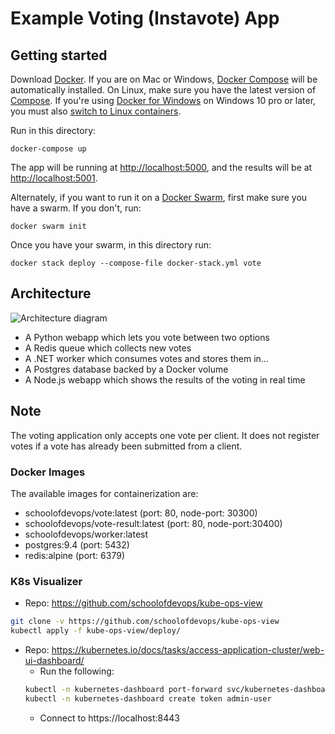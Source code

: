 Example Voting (Instavote) App
=========

Getting started
---------------

Download [Docker](https://www.docker.com/products/overview). If you are on Mac or Windows, [Docker Compose](https://docs.docker.com/compose) will be automatically installed. On Linux, make sure you have the latest version of [Compose](https://docs.docker.com/compose/install/). If you're using [Docker for Windows](https://docs.docker.com/docker-for-windows/) on Windows 10 pro or later, you must also [switch to Linux containers](https://docs.docker.com/docker-for-windows/#switch-between-windows-and-linux-containers).

Run in this directory:
```
docker-compose up
```
The app will be running at [http://localhost:5000](http://localhost:5000), and the results will be at [http://localhost:5001](http://localhost:5001).

Alternately, if you want to run it on a [Docker Swarm](https://docs.docker.com/engine/swarm/), first make sure you have a swarm. If you don't, run:
```
docker swarm init
```
Once you have your swarm, in this directory run:
```
docker stack deploy --compose-file docker-stack.yml vote
```

Architecture
-----

![Architecture diagram](architecture.png)

* A Python webapp which lets you vote between two options
* A Redis queue which collects new votes
* A .NET worker which consumes votes and stores them in…
* A Postgres database backed by a Docker volume
* A Node.js webapp which shows the results of the voting in real time


Note
----

The voting application only accepts one vote per client. It does not register votes if a vote has already been submitted from a client.

### Docker Images

The available images for containerization are:
- schoolofdevops/vote:latest (port: 80, node-port: 30300)
- schoolofdevops/vote-result:latest (port: 80, node-port:30400)
- schoolofdevops/worker:latest
- postgres:9.4 (port: 5432)
- redis:alpine (port: 6379)

### K8s Visualizer

- Repo: https://github.com/schoolofdevops/kube-ops-view
```sh
git clone -v https://github.com/schoolofdevops/kube-ops-view
kubectl apply -f kube-ops-view/deploy/
```
- Repo: https://kubernetes.io/docs/tasks/access-application-cluster/web-ui-dashboard/
	- Run the following:
	```sh
	kubectl -n kubernetes-dashboard port-forward svc/kubernetes-dashboard-kong-proxy 8443:443 &
	kubectl -n kubernetes-dashboard create token admin-user
	```
	- Connect to https://localhost:8443
	